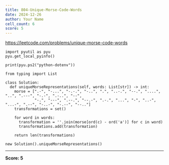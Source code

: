 ```yaml
---
title: 804-Unique-Morse-Code-Words
date: 2024-12-26
author: Your Name
cell_count: 6
score: 5
---
```


https://leetcode.com/problems/unique-morse-code-words


```
import pyutil as pyu
pyu.get_local_pyinfo()
```


```
print(pyu.ps2("python-dotenv"))
```


```
from typing import List
```


```
class Solution:
  def uniqueMorseRepresentations(self, words: List[str]) -> int:
    morse = [".-", "-...", "-.-.", "-..", ".", "..-.", "--.", "....", "..", ".---", "-.-", ".-..", "--",
             "-.", "---", ".--.", "--.-", ".-.", "...", "-", "..-", "...-", ".--", "-..-", "-.--", "--.."]
    transformations = set()

    for word in words:
      transformation = ''.join(morse[ord(c) - ord('a')] for c in word)
      transformations.add(transformation)

    return len(transformations)
```


```
new Solution().uniqueMorseRepresentations()
```


---
**Score: 5**